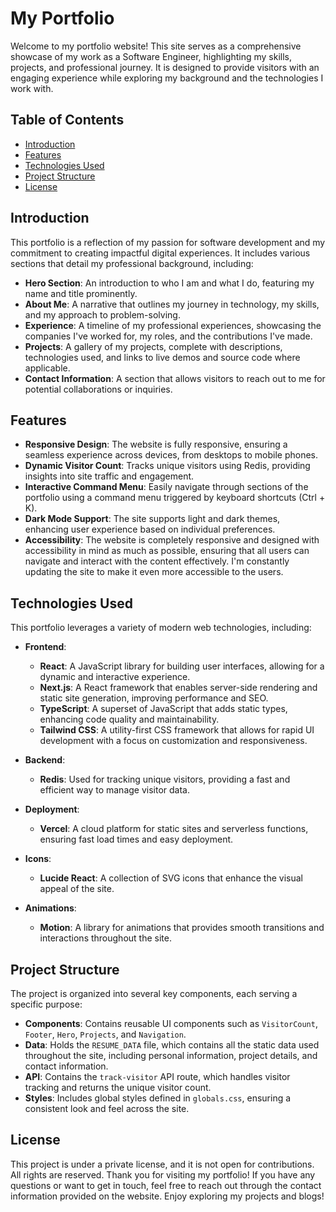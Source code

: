 # My Portfolio

Welcome to my portfolio website! This site serves as a comprehensive showcase of my work as a Software Engineer, highlighting my skills, projects, and professional journey. It is designed to provide visitors with an engaging experience while exploring my background and the technologies I work with.

## Table of Contents

- [Introduction](#introduction)
- [Features](#features)
- [Technologies Used](#technologies-used)
- [Project Structure](#project-structure)
- [License](#license)

## Introduction

This portfolio is a reflection of my passion for software development and my commitment to creating impactful digital experiences. It includes various sections that detail my professional background, including:

- **Hero Section**: An introduction to who I am and what I do, featuring my name and title prominently.
- **About Me**: A narrative that outlines my journey in technology, my skills, and my approach to problem-solving.
- **Experience**: A timeline of my professional experiences, showcasing the companies I've worked for, my roles, and the contributions I've made.
- **Projects**: A gallery of my projects, complete with descriptions, technologies used, and links to live demos and source code where applicable.
- **Contact Information**: A section that allows visitors to reach out to me for potential collaborations or inquiries.

## Features

- **Responsive Design**: The website is fully responsive, ensuring a seamless experience across devices, from desktops to mobile phones.
- **Dynamic Visitor Count**: Tracks unique visitors using Redis, providing insights into site traffic and engagement.
- **Interactive Command Menu**: Easily navigate through sections of the portfolio using a command menu triggered by keyboard shortcuts (Ctrl + K).
- **Dark Mode Support**: The site supports light and dark themes, enhancing user experience based on individual preferences.
- **Accessibility**: The website is completely responsive and designed with accessibility in mind as much as possible, ensuring that all users can navigate and interact with the content effectively. I'm constantly updating the site to make it even more accessible to the users.

## Technologies Used

This portfolio leverages a variety of modern web technologies, including:

- **Frontend**:

  - **React**: A JavaScript library for building user interfaces, allowing for a dynamic and interactive experience.
  - **Next.js**: A React framework that enables server-side rendering and static site generation, improving performance and SEO.
  - **TypeScript**: A superset of JavaScript that adds static types, enhancing code quality and maintainability.
  - **Tailwind CSS**: A utility-first CSS framework that allows for rapid UI development with a focus on customization and responsiveness.

- **Backend**:

  - **Redis**: Used for tracking unique visitors, providing a fast and efficient way to manage visitor data.

- **Deployment**:

  - **Vercel**: A cloud platform for static sites and serverless functions, ensuring fast load times and easy deployment.

- **Icons**:

  - **Lucide React**: A collection of SVG icons that enhance the visual appeal of the site.

- **Animations**:
  - **Motion**: A library for animations that provides smooth transitions and interactions throughout the site.

## Project Structure

The project is organized into several key components, each serving a specific purpose:

- **Components**: Contains reusable UI components such as `VisitorCount`, `Footer`, `Hero`, `Projects`, and `Navigation`.
- **Data**: Holds the `RESUME_DATA` file, which contains all the static data used throughout the site, including personal information, project details, and contact information.
- **API**: Contains the `track-visitor` API route, which handles visitor tracking and returns the unique visitor count.
- **Styles**: Includes global styles defined in `globals.css`, ensuring a consistent look and feel across the site.

## License

This project is under a private license, and it is not open for contributions. All rights are reserved. Thank you for visiting my portfolio! If you have any questions or want to get in touch, feel free to reach out through the contact information provided on the website. Enjoy exploring my projects and blogs!
